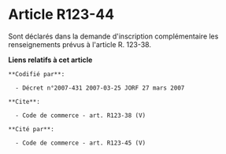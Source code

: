 # Article R123-44

Sont déclarés dans la demande d'inscription complémentaire les renseignements prévus à l'article R. 123-38.

**Liens relatifs à cet article**

	**Codifié par**:

	  - Décret n°2007-431 2007-03-25 JORF 27 mars 2007

	**Cite**:

	  - Code de commerce - art. R123-38 (V)

	**Cité par**:

	  - Code de commerce - art. R123-45 (V)
